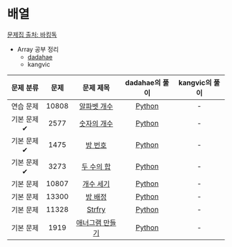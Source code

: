 # 배열
[문제집 출처: 바킹독](https://github.com/encrypted-def/basic-algo-lecture/blob/master/workbook/0x03.md)

* Array 공부 정리
   * [dadahae](https://github.com/BigkingStone/ArrrrrrrrrrrrrrrgoKing/tree/main/0x01%20배열/dadahae)
   * kangvic

| 문제 분류 | 문제 | 문제 제목 | dadahae의 풀이 | kangvic의 풀이 |
| :--: | :--: | :--: | :--: | :--: |
| 연습 문제 | 10808 | [알파벳 개수](https://www.acmicpc.net/problem/10808) | [Python](https://github.com/BigkingStone/ArrrrrrrrrrrrrrrgoKing/blob/main/0x01%20배열/dadahae/baekjoon/10808.py) | - |
| 기본 문제✔ | 2577 | [숫자의 개수](https://www.acmicpc.net/problem/2577) | [Python](https://github.com/BigkingStone/ArrrrrrrrrrrrrrrgoKing/blob/main/0x01%20배열/dadahae/baekjoon/2577.py) | - |
| 기본 문제✔ | 1475 | [방 번호](https://www.acmicpc.net/problem/1475) | [Python](https://github.com/BigkingStone/ArrrrrrrrrrrrrrrgoKing/blob/main/0x01%20배열/dadahae/baekjoon/1475.py) | - |
| 기본 문제✔ | 3273 | [두 수의 합](https://www.acmicpc.net/problem/3273) | [Python](https://github.com/BigkingStone/ArrrrrrrrrrrrrrrgoKing/blob/main/0x01%20배열/dadahae/baekjoon/3273.py) | - |
| 기본 문제 | 10807 | [개수 세기](https://www.acmicpc.net/problem/10807) | [Python](https://github.com/BigkingStone/ArrrrrrrrrrrrrrrgoKing/blob/main/0x01%20배열/dadahae/baekjoon/10807.py) | - |
| 기본 문제 | 13300 | [방 배정](https://www.acmicpc.net/problem/13300) | [Python](https://github.com/BigkingStone/ArrrrrrrrrrrrrrrgoKing/blob/main/0x01%20배열/dadahae/baekjoon/13300.py) | - |
| 기본 문제 | 11328 | [Strfry](https://www.acmicpc.net/problem/11328) | [Python](https://github.com/BigkingStone/ArrrrrrrrrrrrrrrgoKing/blob/main/0x01%20배열/dadahae/baekjoon/11328.py) | - |
| 기본 문제 | 1919 | [애너그램 만들기](https://www.acmicpc.net/problem/1919) | [Python](https://github.com/BigkingStone/ArrrrrrrrrrrrrrrgoKing/blob/main/0x01%20배열/dadahae/baekjoon/1919.py) | - |
